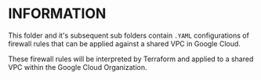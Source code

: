 # INFORMATION 

This folder and it's subsequent sub folders contain ```.YAML``` configurations of firewall rules that can be applied against a shared VPC in Google Cloud. 

These firewall rules will be interpreted by Terraform and applied to a shared VPC within the Google Cloud Organization.